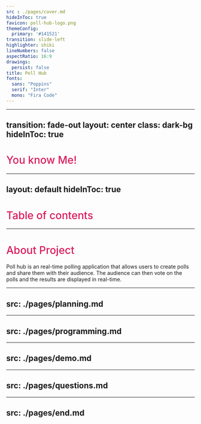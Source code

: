 ```yaml
---
src : ./pages/cover.md
hideInToc: true
favicon: poll-hub-logo.png
themeConfig:
  primary: '#141521'
transition: slide-left
highlighter: shiki
lineNumbers: false
aspectRatio: 16:9
drawings:
  persist: false
title: Poll Hub
fonts:
  sans: "Poppins"
  serif: "Inter"
  mono: "Fira Code"
---
```


---
transition: fade-out
layout: center
class: dark-bg
hideInToc: true
---

# You know Me!

<style>
h1 {
  background-color: #DB1A5A;
  background-size: 100%;
  font-weight:500;
  -webkit-background-clip: text;
  -moz-background-clip: text;
  -webkit-text-fill-color: transparent;
  -moz-text-fill-color: transparent;
}
.dark-bg {
    background-color: #141521
}
</style>

<!--
Here is another comment.
-->

---
layout: default
hideInToc: true
---

# Table of contents

<Toc minDepth="1" maxDepth="5"></Toc>

---

# About Project

Poll hub is an real-time polling application that allows users to create polls and share them with their audience. The audience can then vote on the polls and the results are displayed in real-time.


---
src: ./pages/planning.md
---

---
src: ./pages/programming.md
---

---
src: ./pages/demo.md
---

---
src: ./pages/questions.md
---

---
src: ./pages/end.md
---